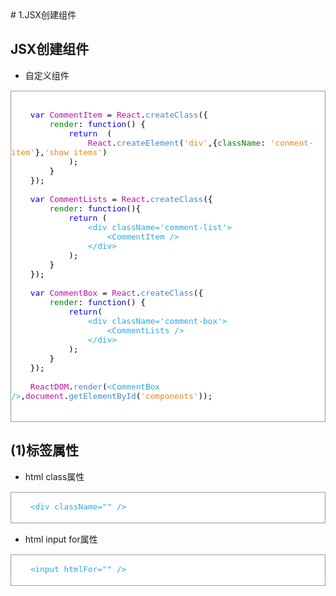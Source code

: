 <html>
    <head>
         <style type="text/css">
            .code-block{background-color:#fff;color:#000;border:solid 1px #999;font-size:15px;}
            .keyword{color:blue;}
            .obj{color:#BF0DA6;}
            .prop{color:green;}
            .method{color:#4484D1}
            .str{color:#E88518}
            .tag{color:#28A8DF;}
        </style>
    </head>
</html>
# 1.JSX创建组件

## JSX创建组件

- 自定义组件

<pre class="code-block">
<code>

    <span class="keyword">var</span> <span class="obj">CommentItem</span> = <span class="obj">React</span>.<span class="method">createClass</span>({
        <span class="prop">render</span>: <span class="keyword">function</span>() {
            <span class="keyword">return</span>  (
                <span class="obj">React</span>.<span class="method">createElement</span>(<span class="str">'div'</span>,{<span class="prop">className</span>: <span class="str">'conment-item'</span>},<span class="str">'show items'</span>)
            );
        }
    });

    <span class="keyword">var</span> <span class="obj">CommentLists</span> = <span class="obj">React</span>.<span class="method">createClass</span>({
        <span class="prop">render</span>: <span class="keyword">function</span>(){
            <span class="keyword">return</span> (
                <span class="tag">&lt;div className='comment-list'&gt;</span>
                    <span class="tag">&lt;CommentItem /&gt;</span>
                <span class="tag">&lt;/div&gt;</span>
            );
        }
    });

    <span class="keyword">var</span> <span class="obj">CommentBox</span> = <span class="obj">React</span>.<span class="method">createClass</span>({
        <span class="prop">render</span>: <span class="keyword">function</span>() {
            <span class="keyword">return</span>(
                <span class="tag">&lt;div className='comment-box'&gt;</span>
                    <span class="tag">&lt;CommentLists /&gt;</span>
                <span class="tag">&lt;/div&gt;</span>
            );
        }
    });

    <span class="obj">ReactDOM</span>.<span class="method">render</span>(<span class="tag">&lt;CommentBox /&gt;</span>,<span class="obj">document</span>.<span class="method">getElementById</span>(<span class="str">'components'</span>));

</code>
</pre> 

## (1)标签属性

- html class属性

<pre class="code-block">
<code>
    <span class="tag">&lt;div className="" /&gt;</span>
</code>
</pre>

- html input for属性

<pre class="code-block">
<code>
    <span class="tag">&lt;input htmlFor="" /&gt;</span>
</code>
</pre>
